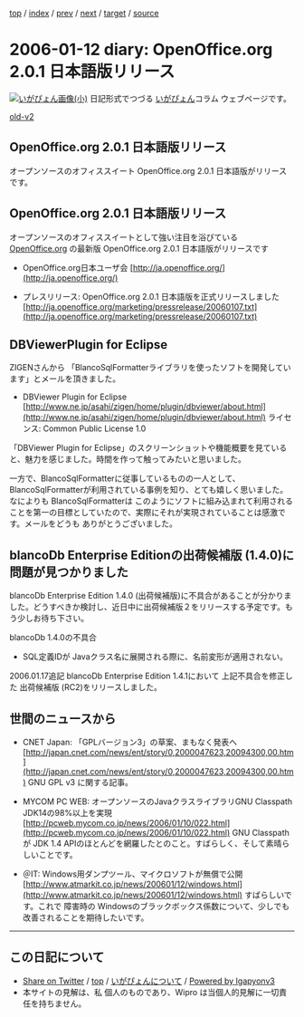 [top](../index.html) 
 / [index](index.html) 
 / [prev](ig060111.html) 
 / [next](ig060113.html) 
 / [target](https://igapyon.github.io/diary/2006/ig060112.html) 
 / [source](https://github.com/igapyon/diary/blob/master/2006/ig060112.src.md) 

2006-01-12 diary: OpenOffice.org 2.0.1 日本語版リリース
=====================================================================================================
[![いがぴょん画像(小)](https://igapyon.github.io/diary/images/iga200306s.jpg "いがぴょん")](https://igapyon.github.io/diary/memo/memoigapyon.html) 日記形式でつづる [いがぴょん](https://igapyon.github.io/diary/memo/memoigapyon.html)コラム ウェブページです。

[old-v2](ig060112-orig.html)

## OpenOffice.org 2.0.1 日本語版リリース

オープンソースのオフィススイート OpenOffice.org 2.0.1 日本語版がリリースです。


## OpenOffice.org 2.0.1 日本語版リリース

オープンソースのオフィススイートとして強い注目を浴びている [OpenOffice.org](http://ja.openoffice.org/) の最新版 OpenOffice.org
2.0.1 日本語版がリリースです

* OpenOffice.org日本ユーザ会
  [http://ja.openoffice.org/](http://ja.openoffice.org/)
  
* プレスリリース: OpenOffice.org 2.0.1 日本語版を正式リリースしました
  [http://ja.openoffice.org/marketing/pressrelease/20060107.txt](http://ja.openoffice.org/marketing/pressrelease/20060107.txt)

## DBViewerPlugin for Eclipse

ZIGENさんから 「BlancoSqlFormatterライブラリを使ったソフトを開発しています」とメールを頂きました。

* DBViewer Plugin for Eclipse
  [http://www.ne.jp/asahi/zigen/home/plugin/dbviewer/about.html](http://www.ne.jp/asahi/zigen/home/plugin/dbviewer/about.html)
  ライセンス: Common Public License 1.0

「DBViewer Plugin for Eclipse」のスクリーンショットや機能概要を見ていると、魅力を感じました。時間を作って触ってみたいと思いました。

一方で、BlancoSqlFormatterに従事しているものの一人として、BlancoSqlFormatterが利用されている事例を知り、とても嬉しく思いました。なによりも
BlancoSqlFormatterは このようにソフトに組み込まれて利用されることを第一の目標としていたので、実際にそれが実現されていることは感激です。メールをどうも ありがとうございました。

## blancoDb Enterprise Editionの出荷候補版 (1.4.0)に問題が見つかりました

blancoDb Enterprise Edition 1.4.0 (出荷候補版)に不具合があることが分かりました。どうすべきか検討し、近日中に出荷候補版２をリリースする予定です。もう少しお待ち下さい。

blancoDb 1.4.0の不具合

* SQL定義IDが Javaクラス名に展開される際に、名前変形が適用されない。

2006.01.17追記 blancoDb Enterprise Edition 1.4.1において 上記不具合を修正した 出荷候補版 (RC2)をリリースしました。

## 世間のニュースから

* CNET Japan: 「GPLバージョン3」の草案、まもなく発表へ
  [http://japan.cnet.com/news/ent/story/0,2000047623,20094300,00.htm](http://japan.cnet.com/news/ent/story/0,2000047623,20094300,00.htm)
  GNU GPL v3 に関する記事。
  
* MYCOM PC WEB: オープンソースのJavaクラスライブラリGNU Classpath JDK14の98%以上を実現
  [http://pcweb.mycom.co.jp/news/2006/01/10/022.html](http://pcweb.mycom.co.jp/news/2006/01/10/022.html)
  GNU Classpathが JDK 1.4 APIのほとんどを網羅したとのこと。すばらしく、そして素晴らしいことです。
  
* ＠IT: Windows用ダンプツール、マイクロソフトが無償で公開
  [http://www.atmarkit.co.jp/news/200601/12/windows.html](http://www.atmarkit.co.jp/news/200601/12/windows.html)
  すばらしいです。これで 障害時の Windowsのブラックボックス係数について、少しでも改善されることを期待したいです。


----------------------------------------------------------------------------------------------------

## この日記について

* [Share on Twitter](https://twitter.com/intent/tweet?hashtags=igapyon%2Cdiary%2C%E3%81%84%E3%81%8C%E3%81%B4%E3%82%87%E3%82%93&text=OpenOffice.org+2.0.1+%E6%97%A5%E6%9C%AC%E8%AA%9E%E7%89%88%E3%83%AA%E3%83%AA%E3%83%BC%E3%82%B9&url=https%3A%2F%2Figapyon.github.io%2Fdiary%2F2006%2Fig060112.html) / [top](../index.html) / [いがぴょんについて](https://igapyon.github.io/diary/memo/memoigapyon.html) / [Powered by Igapyonv3](https://github.com/igapyon/igapyonv3)
* 本サイトの見解は、私 個人のものであり、Wipro は当個人的見解に一切責任を持ちません。 
